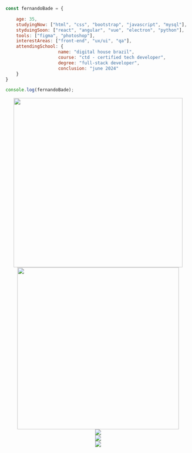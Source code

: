 ```javascript
const fernandoBade = {

    age: 35,
    studyingNow: ["html", "css", "bootstrap", "javascript", "mysql"],
    styduingSoon: ["react", "angular", "vue", "electron", "python"],
    tools: ["figma", "photoshop"],
    interestAreas: ["front-end", "ux/ui", "qa"],
    attendingSchool: {
                    name: "digital house brazil",
                    course: "ctd - certified tech developer",
                    degree: "full-stack developer",
                    conclusion: "june 2024"
    }
}

console.log(fernandoBade);
```


<div align="center">
    <a href="https://github.com/FernandoBade/">
        <img src="https://novatorem-fernandobade.vercel.app/api/spotify"
            width=460 align="center">
    </a>
</div>

<div align="center">
    <img src="https://i.giphy.com/media/OSpqk0vlZOOwo/giphy.webp" width=440>
</div>


<div align="center">
    <a href="https://github.com/FernandoBade/">
        <img align="center"
            src="https://github-readme-stats.vercel.app/api?username=FernandoBade&show_icons=true&count_private=true&bg_color=none&include_all_commits=true&hide_border=true" />
    </a>
</div>

<div align="center">
    <a href="https://github.com/FernandoBade">
        <img align="center"
            src="https://github-readme-stats.vercel.app/api/wakatime?username=fernandobade&line_height=38&theme=buefy&hide_border=true&hide_title=false&langs_count=3&custom_title=Last%2014%20days" align=center />
    </a>
</div>


<div align="center">
    <a href="https://github.com/FernandoBade">
        <img align="center"
            src="http://github-readme-streak-stats.herokuapp.com?user=FernandoBade&theme=buefy&hide_border=true&date_format=j%2Fn%5B%2FY%5D" />
    </a>
</div>





